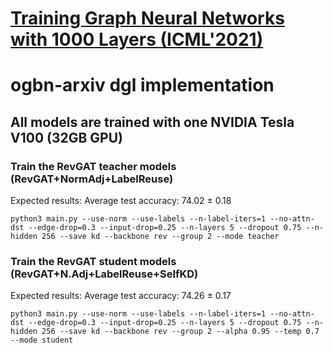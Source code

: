 # [Training Graph Neural Networks with 1000 Layers (ICML'2021)](https://arxiv.org/abs/2106.07476)

# ogbn-arxiv dgl implementation

## All models are trained with one NVIDIA Tesla V100 (32GB GPU)

### Train the RevGAT teacher models (RevGAT+NormAdj+LabelReuse)
Expected results: Average test accuracy: 74.02 ± 0.18
```
python3 main.py --use-norm --use-labels --n-label-iters=1 --no-attn-dst --edge-drop=0.3 --input-drop=0.25 --n-layers 5 --dropout 0.75 --n-hidden 256 --save kd --backbone rev --group 2 --mode teacher
```
### Train the RevGAT student models (RevGAT+N.Adj+LabelReuse+SelfKD)
Expected results: Average test accuracy: 74.26 ± 0.17
```
python3 main.py --use-norm --use-labels --n-label-iters=1 --no-attn-dst --edge-drop=0.3 --input-drop=0.25 --n-layers 5 --dropout 0.75 --n-hidden 256 --save kd --backbone rev --group 2 --alpha 0.95 --temp 0.7 --mode student
```
